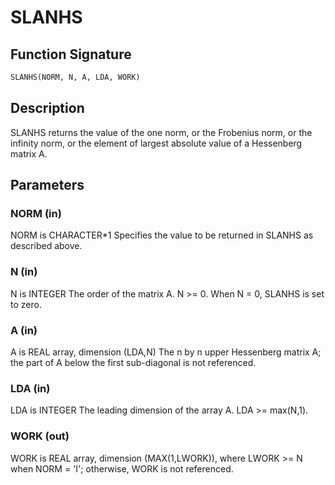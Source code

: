 # SLANHS

## Function Signature

```fortran
SLANHS(NORM, N, A, LDA, WORK)
```

## Description


 SLANHS  returns the value of the one norm,  or the Frobenius norm, or
 the  infinity norm,  or the  element of  largest absolute value  of a
 Hessenberg matrix A.

## Parameters

### NORM (in)

NORM is CHARACTER*1 Specifies the value to be returned in SLANHS as described above.

### N (in)

N is INTEGER The order of the matrix A. N >= 0. When N = 0, SLANHS is set to zero.

### A (in)

A is REAL array, dimension (LDA,N) The n by n upper Hessenberg matrix A; the part of A below the first sub-diagonal is not referenced.

### LDA (in)

LDA is INTEGER The leading dimension of the array A. LDA >= max(N,1).

### WORK (out)

WORK is REAL array, dimension (MAX(1,LWORK)), where LWORK >= N when NORM = 'I'; otherwise, WORK is not referenced.

